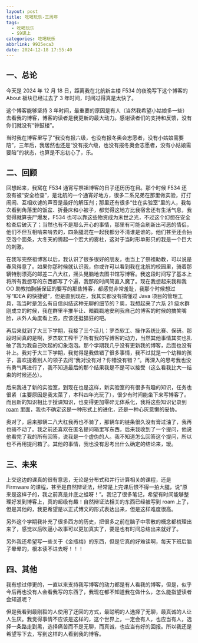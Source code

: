 ```yaml
---
layout: post
title: 吃喝玩乐-三周年
tags:
  - 吃喝玩乐
  - S9课上
categories: 吃喝玩乐
abbrlink: 9925eca3
date: 2024-12-18 17:55:40
---
```


## 一、总论

今天是 2024 年 12 月 18 日，距离我在北航新主楼 F534 的夜晚写下这个博客的 About 板块已经过去了 3 年时间，时间过得真是太快了。

这个博客能够坚持 3 年时间，最重要的原因是有人（当然我希望小姑娘多一些）去看我的博客，博客的读者是我更新的最大动力。感谢读者们的支持和反馈，没有你们就没有“钟鼓楼”。

当时我在博客里写了“我没有报六级，也没有报冬奥会志愿者，没有小姑娘需要陪”，三年后，我居然也还是“没有报六级，也没有报冬奥会志愿者，没有小姑娘需要陪”的状态，也算是不忘初心了，乐。

## 二、回顾

回想起来，我窝在 F534 通宵写祭祖博客的日子还历历在目。那个时候 F534 还没有被“安全检查”，是北航的一个通宵好地方，很多二系兄弟在那里做实验，打打闹闹、互相欢谑的声音是最好的解压剂；那里还有很多“住在实验室”里的人，我每次看到角落里的饭盆、折叠床和小被子，都觉得这地方比我宿舍还有生活气息，我觉得就算丧尸爆发，F534 也可以靠这些物资成为末世之光，不过这个幻想在安全检查后破灭了；当然也有不是那么开心的事情，那里有可能会刷新出可恶的情侣，他们不但互相啃来啃去的，四条腿混在一起我都分不清谁是谁的。他们甚至还会抽空泡个面条，大冬天的腾起一个宏大的雾柱，这对于当时形单影只的我是一个巨大的刺激。

在我写完祭祖博客以后，我认识了很多很好的朋友，也当上了祭祖助教，可以说是春风得意了。如果你那时候就认识我，你或许可以看到我在北航的校园里，骑着那辆特别漂亮的邮差二八大杠，摇头晃脑地去图书馆写博客。我这段时间写了基本上将所有我想写的东西都写了个遍，我那段时间简直入魔了。现在我想起来我和我 OO 助教拍胸脯保证的要写的那些博客，都感觉非常羞耻，我那个时候想过写“IDEA 的快捷键”，但是直到现在，我其实都没有搞懂过 Java 项目的管理工具，我当时是怎么有自信纠结这种无聊的细节的？奥，我想起来了六系 21 级水群刚成立的时候，我在群里半推半让、暗戳戳地安利我自己的博客的时候的搞笑嘴脸，从外人角度看上去，应该还挺猖狂的吧。

再后来就到了大三下学期，我接了三个活儿：罗杰软工、操作系统比赛、保研。那段时间真的是啊，罗杰软工榨干了所有我的写博客的动力，当然其他事情其实也扎破了我为我自己吹起的幻象泡泡。那个学期我几乎没有更新我的博客，后面也没有补上。我对于大三下学期，我觉得是我做错了很多事情，我不过就是一个幼稚的孩子，喜欢提着别人的领子去问“我对没有对？你错没有错？”。再深入的思考我也没有勇气再进行了，我不知道最后的那个结果我是不是可以接受（这么看我比大一结束的时候还怂）。

后来我进了新的实验室，到现在也是这样，新实验室的有很多有趣的知识，任务也很紧（主要原因是我太菜了，本科四年光玩了），很少有时间能坐下来写博客了。而且新的知识相比于授课知识，也变得更加零碎无体系化，我将这些知识记录到 [roam](https://thysrael.github.io/obsidian-quartz/) 里面，我也不确定这是一种形式上的进化，还是一种心灰意懒的妥协。

奥对了，后来那辆二八大杠我再也不骑了，那辆车的链条很久没有膏过油了，我再也骑不动了。我之前还喜欢在匿名提问箱里写东西，后来我收到了一个提问，他说他看完了我的所有回答，说我是一个虚伪的人。我不知道怎么回答这个提问，所以也不再用提问箱了。其他的事情，我也没有思考出什么确定的结论来，瑷。

## 三、未来

上交这边的课真的很有意思，无论是分布式和并行计算相关的课程，还是 Firmware 的课程，甚至是自然辩证法，经常是上完课后恨不得一拍大腿，说“原来是这样子的，我之前真是井底之蛙呀！”。我记了很多笔记，希望有时间能够整理好发到博客上，真的超级有趣！自然辩证法相关的东西已经被写到 roam 上了，但是其他的，我更希望是以正式博文的形式表达出来，但是这样难度很高。

另外这个学期我补充了很多西方的历史，把很多之前在脑子中零散的概念都梳理出来了，感觉以后吹逼小故事可以更加真实了，要是也有时间总结出来就好了。

另外我还希望写一些关于《金瓶梅》的东西，但是它真的好难读啊，每天下班后脑子晕晕的，根本读不进去呀！！！

## 四、其他

我有想过停更的，一直以来支持我写博客的动力都是有人看我的博客，但是，似乎今后再也没有人会看我写的东西了，我现在都不知道我在做什么，怎么能指望读者会知道呢？

但是我看到最刚毅的人使用了迂回的方式，最聪明的人选择了无聊，最真诚的人让人生厌。我觉得事情不应该是这样的，这个世界上，一定会有人，也应当有人，选择一条路走到黑，选择痛苦而不是无聊，而真诚，也应当有好的回报。所以我还是希望写下去，写到这样的人看到我的博客。
